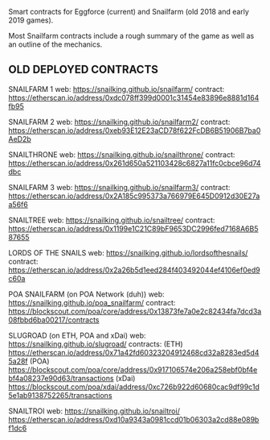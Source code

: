 Smart contracts for Eggforce (current) and Snailfarm (old 2018 and early 2019 games).

Most Snailfarm contracts include a rough summary of the game as well as an outline of the mechanics.


OLD DEPLOYED CONTRACTS
--------------------
SNAILFARM 1
web: https://snailking.github.io/snailfarm/
contract: https://etherscan.io/address/0xdc078ff399d0001c31454e83896e8881d164fb95

SNAILFARM 2
web: https://snailking.github.io/snailfarm2/
contract: https://etherscan.io/address/0xeb93E12E23aCD78f622FcDB6B51906B7ba0AeD2b

SNAILTHRONE
web: https://snailking.github.io/snailthrone/
contract: https://etherscan.io/address/0x261d650a521103428c6827a11fc0cbce96d74dbc

SNAILFARM 3
web: https://snailking.github.io/snailfarm3/
contract: https://etherscan.io/address/0x2A185c995373a766979E645D0912d30E27aa56f6

SNAILTREE
web: https://snailking.github.io/snailtree/
contract: https://etherscan.io/address/0x1199e1C21C89bF9653DC2996fed7168A6B587655

LORDS OF THE SNAILS
web: https://snailking.github.io/lordsofthesnails/
contract: https://etherscan.io/address/0x2a26b5d1eed284f403492044ef4106ef0ed9c60a

POA SNAILFARM (on POA Network (duh))
web: https://snailking.github.io/poa_snailfarm/
contract: https://blockscout.com/poa/core/address/0x13873fe7a0e2c82434fa7dcd3a08fbbd6ba00217/contracts

SLUGROAD (on ETH, POA and xDai)
web: https://snailking.github.io/slugroad/
contracts: 
(ETH) https://etherscan.io/address/0x71a42fd60323204912468cd32a8283ed5d45a28f
(POA) https://blockscout.com/poa/core/address/0x917106574e206a258ebf0bf4ebf4a08237e90d63/transactions
(xDai) https://blockscout.com/poa/xdai/address/0xc726b922d60680cac9df99c1d5e1ab9138752265/transactions

SNAILTROI
web: https://snailking.github.io/snailtroi/
https://etherscan.io/address/0xd10a9343a0981ccd01b06303a2cd88e089bf1dc6
